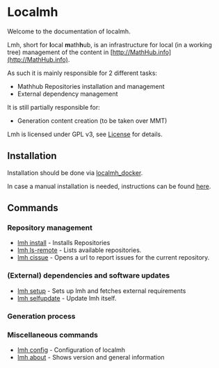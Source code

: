 # Localmh

Welcome to the documentation of localmh.

Lmh, short for <b>l</b>ocal <b>m</b>ath<b>h</b>ub, is an infrastructure for local (in a working tree) management of the content in [http://MathHub.info](http://MathHub.info).

As such it is mainly responsible for 2 different tasks:

* Mathhub Repositories installation and management
* External dependency management

It is still partially responsible for:

* Generation content creation (to be taken over MMT)

Lmh is licensed under GPL v3, see [License](license) for details.

## Installation

Installation should be done via [localmh_docker](https://github.com/KWARC/localmh_docker).

In case a manual installation is needed, instructions can be found [here](installation).

## Commands

### Repository management
* [lmh install](commands/install) - Installs Repositories
* [lmh ls-remote](commands/ls-remote) - Lists available repositories.
* [lmh cissue](commands/cissue) - Opens a url to report issues for the current repository. 

### (External) dependencies and software updates

* [lmh setup](commands/setup) - Sets up lmh and fetches external requirements
* [lmh selfupdate](commands/selfupdate) - Update lmh itself.

### Generation process

### Miscellaneous commands

* [lmh config](commands/config) - Configuration of localmh
* [lmh about](commands/about) - Shows version and general information
